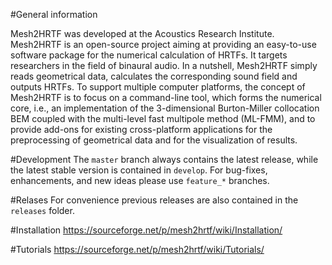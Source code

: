 #General information

Mesh2HRTF was developed at the Acoustics Research Institute. Mesh2HRTF is an open-source project aiming at providing an easy-to-use software package for the numerical calculation of HRTFs. It targets researchers in the field of binaural audio. In a nutshell, Mesh2HRTF simply reads geometrical data, calculates the corresponding sound field and outputs HRTFs. To support multiple computer platforms, the concept of Mesh2HRTF is to focus on a command-line tool, which forms the numerical core, i.e., an implementation of the 3-dimensional Burton-Miller collocation BEM coupled with the multi-level fast multipole method (ML-FMM), and to provide add-ons for existing cross-platform applications for the preprocessing of geometrical data and for the visualization of results.

#Development
The `master` branch always contains the latest release, while the latest stable version is contained in `develop`. For bug-fixes, enhancements, and new ideas please use `feature_*` branches.

#Relases
For convenience previous releases are also contained in the `releases` folder.

#Installation
https://sourceforge.net/p/mesh2hrtf/wiki/Installation/

#Tutorials
https://sourceforge.net/p/mesh2hrtf/wiki/Tutorials/